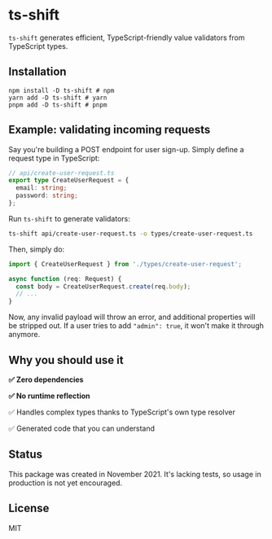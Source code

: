 # ts-shift

`ts-shift` generates efficient, TypeScript-friendly value validators from TypeScript types.

## Installation

```
npm install -D ts-shift # npm
yarn add -D ts-shift # yarn
pnpm add -D ts-shift # pnpm
```

## Example: validating incoming requests

Say you're building a POST endpoint for user sign-up. Simply define a request type in TypeScript:

```ts
// api/create-user-request.ts
export type CreateUserRequest = {
  email: string;
  password: string;
};
```

Run `ts-shift` to generate validators:

```sh
ts-shift api/create-user-request.ts -o types/create-user-request.ts
```

Then, simply do:

```ts
import { CreateUserRequest } from './types/create-user-request';

async function (req: Request) {
  const body = CreateUserRequest.create(req.body);
  // ...
}
```

Now, any invalid payload will throw an error, and additional properties will be stripped out. If a user tries to add `"admin": true`, it won't make it through anymore.

## Why you should use it

**✅ Zero dependencies**

**✅ No runtime reflection**

✅ Handles complex types thanks to TypeScript's own type resolver

✅ Generated code that you can understand

## Status

This package was created in November 2021. It's lacking tests, so usage in production is not yet encouraged.

## License

MIT
